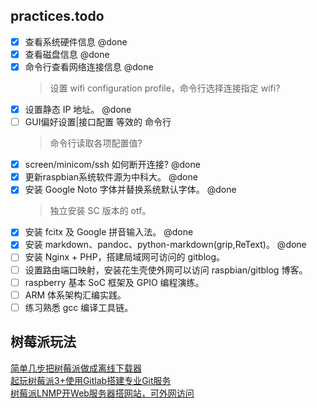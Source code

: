 ## practices.todo
- [x] 查看系统硬件信息 @done  
- [x] 查看磁盘信息 @done  
- [x] 命令行查看网络连接信息 @done  
	> 设置 wifi configuration profile，命令行选择连接指定 wifi?  
- [x] 设置静态 IP 地址。 @done  
- [ ] GUI偏好设置|接口配置 等效的 命令行  
	> 命令行读取各项配置值?    
- [x] screen/minicom/ssh 如何断开连接? @done  
- [x] 更新raspbian系统软件源为中科大。 @done  
- [x] 安装 Google Noto 字体并替换系统默认字体。 @done  
	> 独立安装 SC 版本的 otf。  
- [x] 安装 fcitx 及 Google 拼音输入法。 @done  
- [x] 安装 markdown、pandoc、python-markdown(grip,ReText)。 @done  
- [ ] 安装 Nginx + PHP，搭建局域网可访问的 gitblog。  
- [ ] 设置路由端口映射，安装花生壳使外网可以访问 raspbian/gitblog 博客。  
- [ ] raspberry 基本 SoC 框架及 GPIO 编程演练。  
- [ ] ARM 体系架构汇编实践。  
- [ ] 练习熟悉 gcc 编译工具链。  

## 树莓派玩法
[简单几步把树莓派做成离线下载器](https://www.ithome.com/html/win10/312356.htm)  
[起玩树莓派3+使用Gitlab搭建专业Git服务](http://bbs.eeworld.com.cn/thread-505256-1-1.html)  
[树莓派LNMP开Web服务器搭网站，可外网访问](http://www.sohu.com/a/136650141_114760)  
